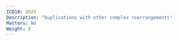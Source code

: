 ```yaml
---
ICD10: Q925
Description: "Duplications with other complex rearrangements"
Matters: No
Weight: 0
---
```


